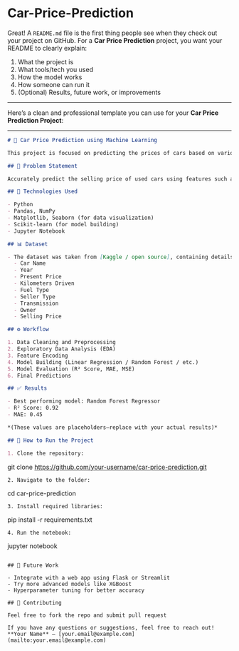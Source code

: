 # Car-Price-Prediction
Great! A `README.md` file is the first thing people see when they check out your project on GitHub. For a **Car Price Prediction** project, you want your README to clearly explain:

1. What the project is  
2. What tools/tech you used  
3. How the model works  
4. How someone can run it  
5. (Optional) Results, future work, or improvements  

---

Here’s a clean and professional template you can use for your **Car Price Prediction Project**:

---

```markdown
# 🚗 Car Price Prediction using Machine Learning

This project is focused on predicting the prices of cars based on various features using machine learning algorithms. It demonstrates data preprocessing, model training, evaluation, and prediction using a real-world dataset.

## 📌 Problem Statement

Accurately predict the selling price of used cars using features such as year, brand, fuel type, transmission, mileage, engine, and more. This helps car dealers and buyers make informed decisions.

## 🔧 Technologies Used

- Python
- Pandas, NumPy
- Matplotlib, Seaborn (for data visualization)
- Scikit-learn (for model building)
- Jupyter Notebook

## 📊 Dataset

- The dataset was taken from [Kaggle / open source], containing details like:
  - Car Name
  - Year
  - Present Price
  - Kilometers Driven
  - Fuel Type
  - Seller Type
  - Transmission
  - Owner
  - Selling Price

## ⚙️ Workflow

1. Data Cleaning and Preprocessing
2. Exploratory Data Analysis (EDA)
3. Feature Encoding
4. Model Building (Linear Regression / Random Forest / etc.)
5. Model Evaluation (R² Score, MAE, MSE)
6. Final Predictions

## ✅ Results

- Best performing model: Random Forest Regressor
- R² Score: 0.92
- MAE: 0.45

*(These values are placeholders—replace with your actual results)*

## 🚀 How to Run the Project

1. Clone the repository:
   ```
   git clone https://github.com/your-username/car-price-prediction.git
   ```
2. Navigate to the folder:
   ```
   cd car-price-prediction
   ```
3. Install required libraries:
   ```
   pip install -r requirements.txt
   ```
4. Run the notebook:
   ```
   jupyter notebook
   ```

## 📌 Future Work

- Integrate with a web app using Flask or Streamlit
- Try more advanced models like XGBoost
- Hyperparameter tuning for better accuracy

## 🤝 Contributing

Feel free to fork the repo and submit pull request

If you have any questions or suggestions, feel free to reach out!  
**Your Name** – [your.email@example.com](mailto:your.email@example.com)
